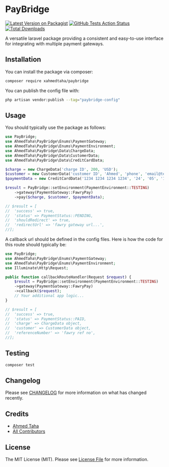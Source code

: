 # PayBridge

[![Latest Version on Packagist](https://img.shields.io/packagist/v/xahmedtaha/paybridge.svg?style=flat-square)](https://packagist.org/packages/xahmedtaha/paybridge)
[![GitHub Tests Action Status](https://img.shields.io/github/actions/workflow/status/xahmedtaha/paybridge/run-tests.yml?branch=main&label=tests&style=flat-square)](https://github.com/xahmedtaha/paybridge/actions?query=workflow%3Arun-tests+branch%3Amain)
[![Total Downloads](https://img.shields.io/packagist/dt/xahmedtaha/paybridge.svg?style=flat-square)](https://packagist.org/packages/xahmedtaha/paybridge)


A versatile laravel package providing a consistent and easy-to-use interface for integrating with multiple payment gateways.
## Installation

You can install the package via composer:

```bash
composer require xahmedtaha/paybridge
```

You can publish the config file with:

```bash
php artisan vendor:publish --tag="paybridge-config"
```

## Usage

You should typically use the package as follows:

```php
use PayBridge;
use AhmedTaha\PayBridge\Enums\PaymentGateway;
use AhmedTaha\PayBridge\Enums\PaymentEnvironment;
use AhmedTaha\PayBridge\Data\ChargeData;
use AhmedTaha\PayBridge\Data\CustomerData;
use AhmedTaha\PayBridge\Data\CreditCardData;

$charge = new ChargeData('charge ID', 200, 'USD');
$customer = new CustomerData('customer ID', 'Ahmed', 'phone', 'email@test.com');
$paymentData = new CreditCardData('1234 1234 1234 1234', '24', '05', '123');

$result = PayBridge::setEnvironment(PaymentEnvironment::TESTING)
    ->gateway(PaymentGateway::FawryPay)
    ->pay($charge, $customer, $paymentData);

// $result = [
//  'success' => true,
//  'status' => PaymentStatus::PENDING,
//  'shouldRedirect' => true,
//  'redirectUrl' => 'fawry gateway url...',
//];
```

A callback url should be defined in the config files.
Here is how the code for this route should typically be:

```php
use PayBridge;
use AhmedTaha\PayBridge\Enums\PaymentGateway;
use AhmedTaha\PayBridge\Enums\PaymentEnvironment;
use Illuminate\Http\Request;

public function callbackRouteHandler(Request $request) {
    $result = PayBridge::setEnvironment(PaymentEnvironment::TESTING)
    ->gateway(PaymentGateway::FawryPay)
    ->callback($request);
    // Your additional app logic...
}

// $result = [
//  'success' => true,
//  'status' => PaymentStatus::PAID,
//  'charge' => ChargeData object,
//  'customer' => CustomerData object,
//  'referenceNumber' => 'fawry ref no',
//];
```


## Testing

```bash
composer test
```

## Changelog

Please see [CHANGELOG](CHANGELOG.md) for more information on what has changed recently.

## Credits

- [Ahmed Taha](https://github.com/xahmedtaha)
- [All Contributors](../../contributors)

## License

The MIT License (MIT). Please see [License File](LICENSE.md) for more information.
